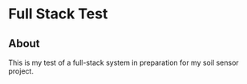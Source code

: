 # Full Stack Test

## About

This is my test of a full-stack system in preparation for my soil sensor project.
